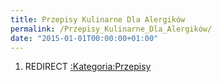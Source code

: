```yaml
---
title: Przepisy Kulinarne Dla Alergików
permalink: /Przepisy_Kulinarne_Dla_Alergików/
date: "2015-01-01T00:00:00+01:00"
---
```


1.  REDIRECT [:Kategoria:Przepisy](/atopedia/:Kategoria:Przepisy "wikilink")
